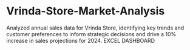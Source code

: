 # Vrinda-Store-Market-Analysis
Analyzed annual sales data for Vrinda Store, identifying key trends and customer preferences to inform strategic decisions and drive a 10% increase in sales projections for 2024.
EXCEL DASHBOARD 
